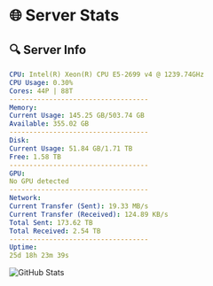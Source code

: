 # 🌐 Server Stats
## 🔍 Server Info
```yaml
CPU: Intel(R) Xeon(R) CPU E5-2699 v4 @ 1239.74GHz
CPU Usage: 0.30%
Cores: 44P | 88T
-----------------------------------
Memory:
Current Usage: 145.25 GB/503.74 GB
Available: 355.02 GB
-----------------------------------
Disk:
Current Usage: 51.84 GB/1.71 TB
Free: 1.58 TB
-----------------------------------
GPU:
No GPU detected
-----------------------------------
Network:
Current Transfer (Sent): 19.33 MB/s
Current Transfer (Received): 124.89 KB/s
Total Sent: 173.62 TB
Total Received: 2.54 TB
-----------------------------------
Uptime:
25d 18h 23m 39s
```
![GitHub Stats](https://img.shields.io/badge/Updated-2025-03-05_17:06:57-blue)